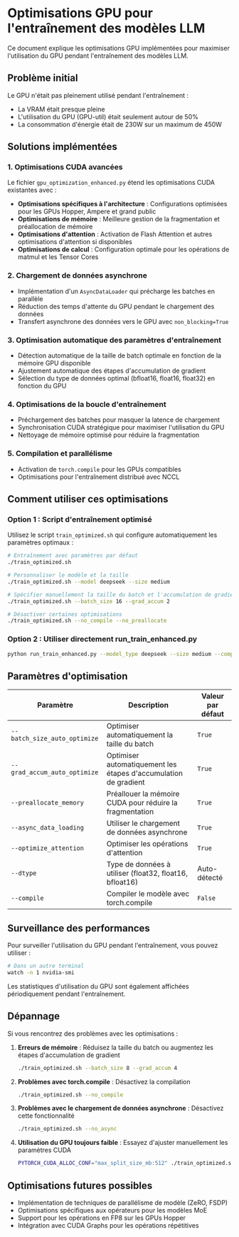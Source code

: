 # Optimisations GPU pour l'entraînement des modèles LLM

Ce document explique les optimisations GPU implémentées pour maximiser l'utilisation du GPU pendant l'entraînement des modèles LLM.

## Problème initial

Le GPU n'était pas pleinement utilisé pendant l'entraînement :
- La VRAM était presque pleine
- L'utilisation du GPU (GPU-util) était seulement autour de 50%
- La consommation d'énergie était de 230W sur un maximum de 450W

## Solutions implémentées

### 1. Optimisations CUDA avancées

Le fichier `gpu_optimization_enhanced.py` étend les optimisations CUDA existantes avec :

- **Optimisations spécifiques à l'architecture** : Configurations optimisées pour les GPUs Hopper, Ampere et grand public
- **Optimisations de mémoire** : Meilleure gestion de la fragmentation et préallocation de mémoire
- **Optimisations d'attention** : Activation de Flash Attention et autres optimisations d'attention si disponibles
- **Optimisations de calcul** : Configuration optimale pour les opérations de matmul et les Tensor Cores

### 2. Chargement de données asynchrone

- Implémentation d'un `AsyncDataLoader` qui précharge les batches en parallèle
- Réduction des temps d'attente du GPU pendant le chargement des données
- Transfert asynchrone des données vers le GPU avec `non_blocking=True`

### 3. Optimisation automatique des paramètres d'entraînement

- Détection automatique de la taille de batch optimale en fonction de la mémoire GPU disponible
- Ajustement automatique des étapes d'accumulation de gradient
- Sélection du type de données optimal (bfloat16, float16, float32) en fonction du GPU

### 4. Optimisations de la boucle d'entraînement

- Préchargement des batches pour masquer la latence de chargement
- Synchronisation CUDA stratégique pour maximiser l'utilisation du GPU
- Nettoyage de mémoire optimisé pour réduire la fragmentation

### 5. Compilation et parallélisme

- Activation de `torch.compile` pour les GPUs compatibles
- Optimisations pour l'entraînement distribué avec NCCL

## Comment utiliser ces optimisations

### Option 1 : Script d'entraînement optimisé

Utilisez le script `train_optimized.sh` qui configure automatiquement les paramètres optimaux :

```bash
# Entraînement avec paramètres par défaut
./train_optimized.sh

# Personnaliser le modèle et la taille
./train_optimized.sh --model deepseek --size medium

# Spécifier manuellement la taille du batch et l'accumulation de gradient
./train_optimized.sh --batch_size 16 --grad_accum 2

# Désactiver certaines optimisations
./train_optimized.sh --no_compile --no_preallocate
```

### Option 2 : Utiliser directement run_train_enhanced.py

```bash
python run_train_enhanced.py --model_type deepseek --size medium --compile --preallocate_memory --async_data_loading --optimize_attention
```

## Paramètres d'optimisation

| Paramètre | Description | Valeur par défaut |
|-----------|-------------|------------------|
| `--batch_size_auto_optimize` | Optimiser automatiquement la taille du batch | `True` |
| `--grad_accum_auto_optimize` | Optimiser automatiquement les étapes d'accumulation de gradient | `True` |
| `--preallocate_memory` | Préallouer la mémoire CUDA pour réduire la fragmentation | `True` |
| `--async_data_loading` | Utiliser le chargement de données asynchrone | `True` |
| `--optimize_attention` | Optimiser les opérations d'attention | `True` |
| `--dtype` | Type de données à utiliser (float32, float16, bfloat16) | Auto-détecté |
| `--compile` | Compiler le modèle avec torch.compile | `False` |

## Surveillance des performances

Pour surveiller l'utilisation du GPU pendant l'entraînement, vous pouvez utiliser :

```bash
# Dans un autre terminal
watch -n 1 nvidia-smi
```

Les statistiques d'utilisation du GPU sont également affichées périodiquement pendant l'entraînement.

## Dépannage

Si vous rencontrez des problèmes avec les optimisations :

1. **Erreurs de mémoire** : Réduisez la taille du batch ou augmentez les étapes d'accumulation de gradient
   ```bash
   ./train_optimized.sh --batch_size 8 --grad_accum 4
   ```

2. **Problèmes avec torch.compile** : Désactivez la compilation
   ```bash
   ./train_optimized.sh --no_compile
   ```

3. **Problèmes avec le chargement de données asynchrone** : Désactivez cette fonctionnalité
   ```bash
   ./train_optimized.sh --no_async
   ```

4. **Utilisation du GPU toujours faible** : Essayez d'ajuster manuellement les paramètres CUDA
   ```bash
   PYTORCH_CUDA_ALLOC_CONF="max_split_size_mb:512" ./train_optimized.sh
   ```

## Optimisations futures possibles

- Implémentation de techniques de parallélisme de modèle (ZeRO, FSDP)
- Optimisations spécifiques aux opérateurs pour les modèles MoE
- Support pour les opérations en FP8 sur les GPUs Hopper
- Intégration avec CUDA Graphs pour les opérations répétitives
